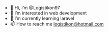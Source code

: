 - 👋 Hi, I’m @Logistikon97
- 👀 I’m interested in web development
- 🌱 I’m currently learning laravel
- 📫 How to reach me logistikon@hotmail.com

<!---
Logistikon97/Logistikon97 is a ✨ special ✨ repository because its `README.md` (this file) appears on your GitHub profile.
You can click the Preview link to take a look at your changes.
--->
